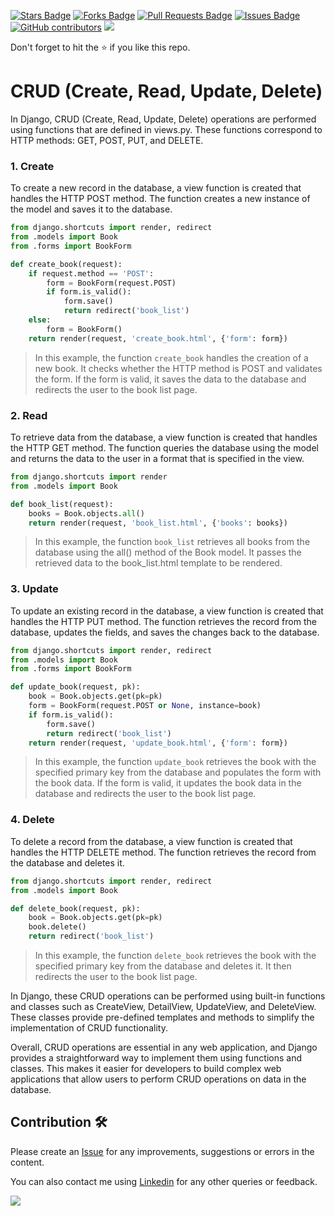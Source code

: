 <a href="https://github.com/drshahizan/learn-django/stargazers"><img src="https://img.shields.io/github/stars/drshahizan/learn-django" alt="Stars Badge"/></a>
<a href="https://github.com/drshahizan/learn-django/network/members"><img src="https://img.shields.io/github/forks/drshahizan/learn-django" alt="Forks Badge"/></a>
<a href="https://github.com/drshahizan/learn-django/pulls"><img src="https://img.shields.io/github/issues-pr/drshahizan/learn-django" alt="Pull Requests Badge"/></a>
<a href="https://github.com/drshahizan/learn-django/issues"><img src="https://img.shields.io/github/issues/drshahizan/learn-django" alt="Issues Badge"/></a>
<a href="https://github.com/drshahizan/learn-django/graphs/contributors"><img alt="GitHub contributors" src="https://img.shields.io/github/contributors/drshahizan/learn-django?color=2b9348"></a>
![](https://visitor-badge.glitch.me/badge?page_id=drshahizan/learn-django)

Don't forget to hit the :star: if you like this repo.

# CRUD (Create, Read, Update, Delete)
In Django, CRUD (Create, Read, Update, Delete) operations are performed using functions that are defined in views.py. These functions correspond to HTTP methods: GET, POST, PUT, and DELETE.

### 1. Create
To create a new record in the database, a view function is created that handles the HTTP POST method. The function creates a new instance of the model and saves it to the database.

```python
from django.shortcuts import render, redirect
from .models import Book
from .forms import BookForm

def create_book(request):
    if request.method == 'POST':
        form = BookForm(request.POST)
        if form.is_valid():
            form.save()
            return redirect('book_list')
    else:
        form = BookForm()
    return render(request, 'create_book.html', {'form': form})
```

> In this example, the function `create_book` handles the creation of a new book. It checks whether the HTTP method is POST and validates the form. If the form is valid, it saves the data to the database and redirects the user to the book list page.

### 2. Read
To retrieve data from the database, a view function is created that handles the HTTP GET method. The function queries the database using the model and returns the data to the user in a format that is specified in the view.

```python
from django.shortcuts import render
from .models import Book

def book_list(request):
    books = Book.objects.all()
    return render(request, 'book_list.html', {'books': books})
```

> In this example, the function `book_list` retrieves all books from the database using the all() method of the Book model. It passes the retrieved data to the book_list.html template to be rendered.

### 3. Update
To update an existing record in the database, a view function is created that handles the HTTP PUT method. The function retrieves the record from the database, updates the fields, and saves the changes back to the database.

```python
from django.shortcuts import render, redirect
from .models import Book
from .forms import BookForm

def update_book(request, pk):
    book = Book.objects.get(pk=pk)
    form = BookForm(request.POST or None, instance=book)
    if form.is_valid():
        form.save()
        return redirect('book_list')
    return render(request, 'update_book.html', {'form': form})
```

> In this example, the function `update_book` retrieves the book with the specified primary key from the database and populates the form with the book data. If the form is valid, it updates the book data in the database and redirects the user to the book list page.

### 4. Delete
To delete a record from the database, a view function is created that handles the HTTP DELETE method. The function retrieves the record from the database and deletes it.

```python
from django.shortcuts import render, redirect
from .models import Book

def delete_book(request, pk):
    book = Book.objects.get(pk=pk)
    book.delete()
    return redirect('book_list')
```

> In this example, the function `delete_book` retrieves the book with the specified primary key from the database and deletes it. It then redirects the user to the book list page.

In Django, these CRUD operations can be performed using built-in functions and classes such as CreateView, DetailView, UpdateView, and DeleteView. These classes provide pre-defined templates and methods to simplify the implementation of CRUD functionality.

Overall, CRUD operations are essential in any web application, and Django provides a straightforward way to implement them using functions and classes. This makes it easier for developers to build complex web applications that allow users to perform CRUD operations on data in the database.

## Contribution 🛠️
Please create an [Issue](https://github.com/drshahizan/learn-django/issues) for any improvements, suggestions or errors in the content.

You can also contact me using [Linkedin](https://www.linkedin.com/in/drshahizan/) for any other queries or feedback.

![](https://visitor-badge.glitch.me/badge?page_id=drshahizan)
